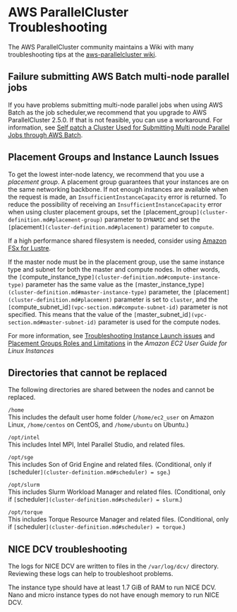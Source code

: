 # AWS ParallelCluster Troubleshooting<a name="troubleshooting"></a>

The AWS ParallelCluster community maintains a Wiki with many troubleshooting tips at the [aws\-parallelcluster wiki](https://github.com/aws/aws-parallelcluster/wiki/)\.

## Failure submitting AWS Batch multi\-node parallel jobs<a name="troubleshooting-aws-batch-mnp"></a>

If you have problems submitting multi\-node parallel jobs when using AWS Batch as the job scheduler,we recommend that you upgrade to AWS ParallelCluster 2\.5\.0\. If that is not feasible, you can use a workaround\. For information, see [Self patch a Cluster Used for Submitting Multi node Parallel Jobs through AWS Batch](https://github.com/aws/aws-parallelcluster/wiki/Self-patch-a-Cluster-Used-for-Submitting-Multi-node-Parallel-Jobs-through-AWS-Batch)\.

## Placement Groups and Instance Launch Issues<a name="placement-groups-and-instance-launch-issues"></a>

To get the lowest inter\-node latency, we recommend that you use a *placement group*\. A placement group guarantees that your instances are on the same networking backbone\. If not enough instances are available when the request is made, an `InsufficientInstanceCapacity` error is returned\. To reduce the possibility of receiving an `InsufficientInstanceCapacity` error when using cluster placement groups, set the `[`placement_group`](cluster-definition.md#placement-group)` parameter to `DYNAMIC` and set the `[`placement`](cluster-definition.md#placement)` parameter to `compute`\.

If a high performance shared filesystem is needed, consider using [Amazon FSx for Lustre](http://aws.amazon.com/fsx/lustre/)\.

If the master node must be in the placement group, use the same instance type and subnet for both the master and compute nodes\. In other words, the `[`compute_instance_type`](cluster-definition.md#compute-instance-type)` parameter has the same value as the `[`master_instance_type`](cluster-definition.md#master-instance-type)` parameter, the `[`placement`](cluster-definition.md#placement)` parameter is set to `cluster`, and the `[`compute_subnet_id`](vpc-section.md#compute-subnet-id)` parameter is not specified\. This means that the value of the `[`master_subnet_id`](vpc-section.md#master-subnet-id)` parameter is used for the compute nodes\.

For more information, see [Troubleshooting Instance Launch issues](https://docs.aws.amazon.com/AWSEC2/latest/UserGuide/troubleshooting-launch.html) and [Placement Groups Roles and Limitations](https://docs.aws.amazon.com/AWSEC2/latest/UserGuide/placement-groups.html#concepts-placement-groups) in the *Amazon EC2 User Guide for Linux Instances*

## Directories that cannot be replaced<a name="directories-cannot-be-replaced"></a>

The following directories are shared between the nodes and cannot be replaced\.

`/home`  
This includes the default user home folder \(`/home/ec2_user` on Amazon Linux, `/home/centos` on CentOS, and `/home/ubuntu` on Ubuntu\.\)

`/opt/intel`  
This includes Intel MPI, Intel Parallel Studio, and related files\.

`/opt/sge`  
This includes Son of Grid Engine and related files\. \(Conditional, only if `[`scheduler`](cluster-definition.md#scheduler) = sge`\.\)

`/opt/slurm`  
This includes Slurm Workload Manager and related files\. \(Conditional, only if `[`scheduler`](cluster-definition.md#scheduler) = slurm`\.\)

`/opt/torque`  
This includes Torque Resource Manager and related files\. \(Conditional, only if `[`scheduler`](cluster-definition.md#scheduler) = torque`\.\)

## NICE DCV troubleshooting<a name="nice-dcv-troubleshooting"></a>

The logs for NICE DCV are written to files in the `/var/log/dcv/` directory\. Reviewing these logs can help to troubleshoot problems\.

The instance type should have at least 1\.7 GiB of RAM to run NICE DCV\. Nano and micro instance types do not have enough memory to run NICE DCV\.